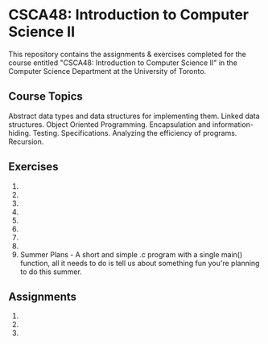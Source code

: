 # CSCA48: Introduction to Computer Science II

This repository contains the assignments & exercises completed for the course entitled "CSCA48: Introduction to Computer Science II" in the Computer Science Department at the University of Toronto.

## Course Topics

Abstract data types and data structures for implementing them. Linked data structures. Object Oriented Programming. Encapsulation and information-hiding. Testing. Specifications. Analyzing the efficiency of programs. Recursion.

## Exercises

1)
2)
3)
4)
5)
6)
7)
8)
9) Summer Plans - A short and simple .c program with a single main() function, all it needs to do is tell us about something fun you're planning to do this summer.

## Assignments

1)
2)
3)
